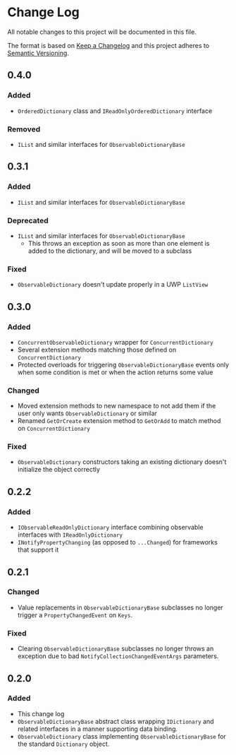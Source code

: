 ﻿# Change Log
All notable changes to this project will be documented in this file.

The format is based on [Keep a Changelog](http://keepachangelog.com/)
and this project adheres to [Semantic Versioning](http://semver.org/).

## 0.4.0
### Added
- `OrderedDictionary` class and `IReadOnlyOrderedDictionary` interface
### Removed
- `IList` and similar interfaces for `ObservableDictionaryBase`

## 0.3.1
### Added
- `IList` and similar interfaces for `ObservableDictionaryBase`
### Deprecated
- `IList` and similar interfaces for `ObservableDictionaryBase`
  - This throws an exception as soon as more than one element is added
    to the dictionary, and will be moved to a subclass
### Fixed
- `ObservableDictionary` doesn't update properly in a UWP `ListView`

## 0.3.0
### Added
- `ConcurrentObservableDictionary` wrapper for `ConcurrentDictionary`
- Several extension methods matching those defined on
  `ConcurrentDictionary`
- Protected overloads for triggering `ObservableDictionaryBase` events
  only when some condition is met or when the action returns some value
### Changed
- Moved extension methods to new namespace to not add them if the user
  only wants `ObservableDictionary` or similar
- Renamed `GetOrCreate` extension method to `GetOrAdd` to match method
  on `ConcurrentDictionary`
### Fixed
- `ObservableDictionary` constructors taking an existing dictionary
  doesn't initialize the object correctly

## 0.2.2
### Added
- `IObservableReadOnlyDictionary` interface combining observable
  interfaces with `IReadOnlyDictionary`
- `INotifyPropertyChanging` (as opposed to `...Changed`) for frameworks
  that support it

## 0.2.1
### Changed
- Value replacements in `ObservableDictionaryBase` subclasses no longer
  trigger a `PropertyChangedEvent` on `Keys`.
### Fixed
- Clearing `ObservableDictionaryBase` subclasses no longer throws an
  exception due to bad `NotifyCollectionChangedEventArgs` parameters.

## 0.2.0
### Added
- This change log
- `ObservableDictionaryBase` abstract class wrapping `IDictionary` and
  related interfaces in a manner supporting data binding.
- `ObservableDictionary` class implementing `ObservableDictionaryBase`
  for the standard `Dictionary` object.